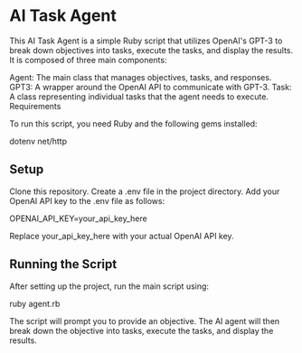 # AI Task Agent

This AI Task Agent is a simple Ruby script that utilizes OpenAI's GPT-3 to break down objectives into tasks, execute the tasks, and display the results. It is composed of three main components:

Agent: The main class that manages objectives, tasks, and responses.
GPT3: A wrapper around the OpenAI API to communicate with GPT-3.
Task: A class representing individual tasks that the agent needs to execute.
Requirements

To run this script, you need Ruby and the following gems installed:

dotenv
net/http

## Setup

Clone this repository.
Create a .env file in the project directory.
Add your OpenAI API key to the .env file as follows:

OPENAI_API_KEY=your_api_key_here

Replace your_api_key_here with your actual OpenAI API key.

## Running the Script

After setting up the project, run the main script using:

ruby agent.rb

The script will prompt you to provide an objective. The AI agent will then break down the objective into tasks, execute the tasks, and display the results.
